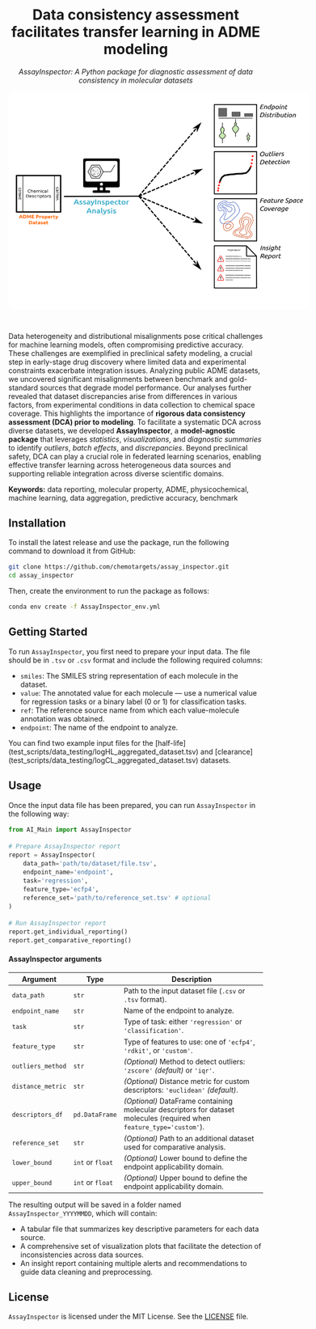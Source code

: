 <div align="center">
  <h1>
    Data consistency assessment facilitates transfer learning in ADME modeling
  </h1>
  <p><i>AssayInspector: A Python package for diagnostic assessment of data consistency in molecular datasets</i></p>
</div>

<div align="center">
	<div style="background-color: white; display: inline-block; padding: 10px; border-radius: 10px; width:60vw">
		<img src="https://github.com/chemotargets/assay_inspector/blob/master/AssayInspector.png?raw=true" alt="AssayInspector">
	</div>
</div>

&nbsp;

Data heterogeneity and distributional misalignments pose critical challenges for machine learning models, often compromising predictive accuracy. These challenges are exemplified in preclinical safety modeling, a crucial step in early-stage drug discovery where limited data and experimental constraints exacerbate integration issues. Analyzing public ADME datasets, we uncovered significant misalignments between benchmark and gold-standard sources that degrade model performance. Our analyses further revealed that dataset discrepancies arise from differences in various factors, from experimental conditions in data collection to chemical space coverage. This highlights the importance of **rigorous data consistency assessment (DCA) prior to modeling**. To facilitate a systematic DCA across diverse datasets, we developed **AssayInspector**, a **model-agnostic package** that leverages *statistics*, *visualizations*, and *diagnostic summaries* to identify *outliers*, *batch effects*, and *discrepancies*. Beyond preclinical safety, DCA can play a crucial role in federated learning scenarios, enabling effective transfer learning across heterogeneous data sources and supporting reliable integration across diverse scientific domains.

**Keywords:** data reporting, molecular property, ADME, physicochemical, machine learning, data aggregation, predictive accuracy, benchmark

## Installation

To install the latest release and use the package, run the following command to download it from GitHub:  
```bash 
git clone https://github.com/chemotargets/assay_inspector.git
cd assay_inspector
```

Then, create the environment to run the package as follows: 
```bash
conda env create -f AssayInspector_env.yml
```

## Getting Started

To run `AssayInspector`, you first need to prepare your input data. The file should be in `.tsv` or `.csv` format and include the following required columns:
* `smiles`: The SMILES string representation of each molecule in the dataset.
* `value`: The annotated value for each molecule — use a numerical value for regression tasks or a binary label (0 or 1) for classification tasks.
* `ref`: The reference source name from which each value-molecule annotation was obtained.
* `endpoint`: The name of the endpoint to analyze.

You can find two example input files for the [half-life] (test_scripts/data_testing/logHL_aggregated_dataset.tsv) and [clearance] (test_scripts/data_testing/logCL_aggregated_dataset.tsv) datasets.

## Usage

Once the input data file has been prepared, you can run `AssayInspector` in the following way:

```python
from AI_Main import AssayInspector

# Prepare AssayInspector report
report = AssayInspector(
	data_path='path/to/dataset/file.tsv',
	endpoint_name='endpoint',
	task='regression',
	feature_type='ecfp4',
	reference_set='path/to/reference_set.tsv' # optional
)

# Run AssayInspector report
report.get_individual_reporting()
report.get_comparative_reporting()
```

#### AssayInspector arguments

| Argument | Type | Description |
| --- | --- | --- |
| `data_path` | `str` | Path to the input dataset file (`.csv` or `.tsv` format). |
| `endpoint_name` | `str` | Name of the endpoint to analyze. |
| `task` | `str` | Type of task: either `'regression'` or `'classification'`. |
| `feature_type` | `str` | Type of features to use: one of `'ecfp4'`, `'rdkit'`, or `'custom'`. |
| `outliers_method` | `str` | *(Optional)* Method to detect outliers: `'zscore'` *(default)* or `'iqr'`. |
| `distance_metric` | `str` | *(Optional)* Distance metric for custom descriptors: `'euclidean'` *(default)*. |
| `descriptors_df` | `pd.DataFrame` | *(Optional)* DataFrame containing molecular descriptors for dataset molecules (required when `feature_type='custom'`). |
| `reference_set` | `str` | *(Optional)* Path to an additional dataset used for comparative analysis. |
| `lower_bound` | `int` or `float` | *(Optional)* Lower bound to define the endpoint applicability domain. |
| `upper_bound` | `int` or `float` | *(Optional)* Upper bound to define the endpoint applicability domain. |

The resulting output will be saved in a folder named `AssayInspector_YYYYMMDD`, which will contain:
- A tabular file that summarizes key descriptive parameters for each data source.
- A comprehensive set of visualization plots that facilitate the detection of inconsistencies across data sources.
- An insight report containing multiple alerts and recommendations to guide data cleaning and preprocessing.

## License

`AssayInspector` is licensed under the MIT License. See the [LICENSE](./LICENSE.md) file.

<!--
## Cite us
Please cite [our paper](url) if you use *AssayInspector* in your own work:

```
@article {TAG,
         title = {Data consistency assessment facilitates transfer learning in ADME modeling},
         author = {Parrondo-Pizarro, Raquel and Menestrina, Luca and Garcia-Serna, Ricard and Fernández-Torras, Adrià and Mestres, Jordi},
         journal = {Journal},
         volume = {Vol},
         year = {Year},
         doi = {doi},
         URL = {url},
         publisher = {Publisher},
}
```
-->